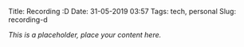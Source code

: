 Title: Recording :D
Date: 31-05-2019 03:57
Tags: tech, personal
Slug: recording-d

*This is a placeholder, place your content here.*